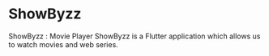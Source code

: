 # ShowByzz
ShowByzz : Movie Player
ShowByzz is a Flutter application which allows us to watch movies and web series.
